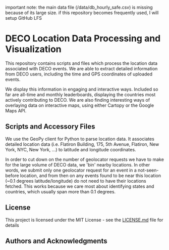 important note: the main data file (/data/db_hourly_safe.csv) is missing because of its large size. if this repository becomes frequently used, I will setup GitHub LFS

# DECO Location Data Processing and Visualization

This repository contains scripts and files which process the location data associated with DECO events. We are able to extract detailed information from DECO users, including the time and GPS coordinates of uploaded events.

We display this information in engaging and interactive ways. Included so far are all-time and monthly leaderboards, displaying the countries most actively contributing to DECO. We are also finding interesting ways of overlaying data on interactive maps, using either Cartopy or the Google Maps API. 

## Scripts and Accessory Files

We use the GeoPy client for Python to parse location data. It associates detailed location data (i.e. Flatiron Building, 175, 5th Avenue, Flatiron, New York, NYC, New York, ...) to latitude and longitude coordinates.

In order to cut down on the number of geolocator requests we have to make for the large volume of DECO data, we 'bin' nearby locations. In other words, we submit only one geolocator request for an event in a not-seen-before location, and from then on any events found to be near this location (~0.1 degrees latitude/longitude) do not need to have their locations fetched. This works because we care most about identifying states and countries, which usually span more than 0.1 degrees. 

## License

This project is licensed under the MIT License - see the [LICENSE.md](LICENSE.md) file for details

## Authors and Acknowledgments


